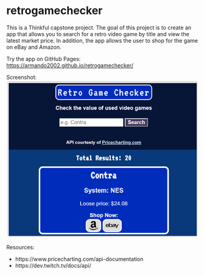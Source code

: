 # retrogamechecker

This is a Thinkful capstone project. The goal of this project is to create an app that allows you to search for a retro video game by title and view the latest market price. In addition, the app allows the user to shop for the game on eBay and Amazon.

Try the app on GitHub Pages: https://armando2002.github.io/retrogamechecker/

Screenshot:
![Screenshot](screenshot.PNG)

Resources:
<ul>
  <li>https://www.pricecharting.com/api-documentation</li>
  <li>https://dev.twitch.tv/docs/api/</li>
</ul>
